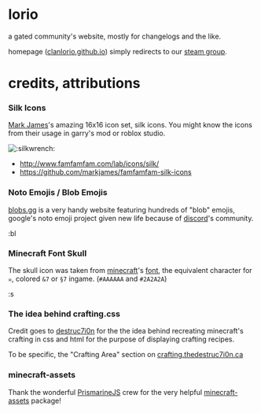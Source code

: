 # lorio

a gated community's website, mostly for changelogs and the like.

homepage ([clanlorio.github.io](https://clanlorio.github.io)) simply redirects to our [steam group](https://steamcommunity.com/groups/lorio).

# credits, attributions

### Silk Icons

[Mark James](https://github.com/markjames/)'s amazing 16x16 icon set, silk icons. You might know the icons from their usage in garry's mod or roblox studio.

<img src="https://clanlorio.github.io/silkicons/wrench.png" alt=":silkwrench:" title=":silkwrench:">

- http://www.famfamfam.com/lab/icons/silk/
- https://github.com/markjames/famfamfam-silk-icons

### Noto Emojis / Blob Emojis

[blobs.gg](https://blobs.gg/) is a very handy website featuring hundreds of "blob" emojis, google's noto emoji project given new life because of [discord](discordapp.com)'s community.

<img src="https://clanlorio.github.io/blobs/blobsmiley.png" width="16px" alt=":blobsmiley:" title=":blobsmiley:">

### Minecraft Font Skull

The skull icon was taken from [minecraft](minecraft.net)'s [font](https://minecraft.gamepedia.com/Language#Font), the equivalent character for `☠`, colored `&7` or `§7` ingame. (`#AAAAAA` and `#2A2A2A`)

<img src="https://clanlorio.github.io/assets/skull.png" width="16px" alt=":skull:" title=":skull:">

### The idea behind crafting.css

Credit goes to [destruc7i0n](https://github.com/destruc7i0n) for the the idea behind recreating minecraft's crafting in css and html for the purpose of displaying crafting recipes.

To be specific, the "Crafting Area" section on [crafting.thedestruc7i0n.ca](https://crafting.thedestruc7i0n.ca/)

### minecraft-assets

Thank the wonderful [PrismarineJS](https://github.com/PrismarineJS) crew for the very helpful [minecraft-assets](https://github.com/PrismarineJS/minecraft-assets) package!